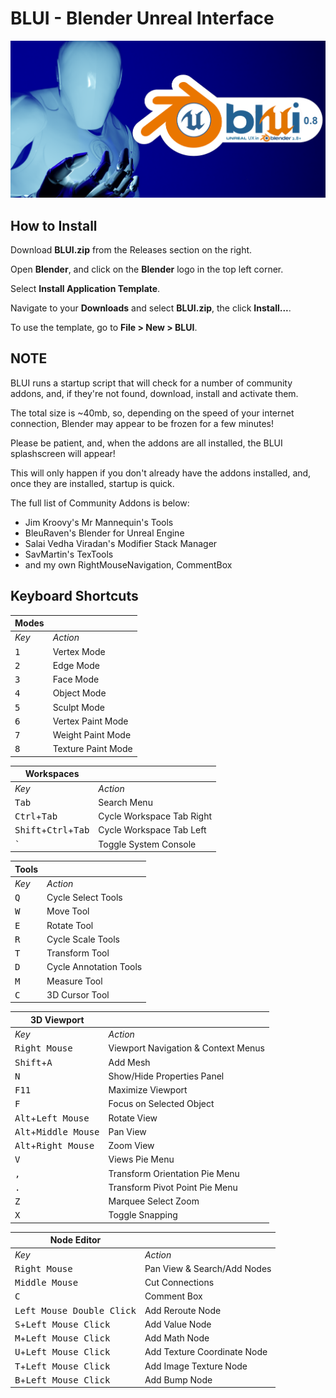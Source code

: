 # BLUI - Blender Unreal Interface

![BLUI Splash](https://github.com/SpectralVectors/BLUI/blob/main/splash.png)

## How to Install

Download __BLUI.zip__ from the Releases section on the right.

Open __Blender__, and click on the __Blender__ logo in the top left corner.

Select __Install Application Template__.

Navigate to your __Downloads__ and select __BLUI.zip__, the click __Install...__.

To use the template, go to __File > New > BLUI__.

## NOTE

BLUI runs a startup script that will check for a number of community addons, and, if they're not found, download, install and activate them.

The total size is ~40mb, so, depending on the speed of your internet connection, Blender may appear to be frozen for a few minutes!

Please be patient, and, when the addons are all installed, the BLUI splashscreen will appear!

This will only happen if you don't already have the addons installed, and, once they are installed, startup is quick.

The full list of Community Addons is below:

- Jim Kroovy's Mr Mannequin's Tools
- BleuRaven's Blender for Unreal Engine
- Salai Vedha Viradan's Modifier Stack Manager
- SavMartin's TexTools
- and my own RightMouseNavigation, CommentBox

## Keyboard Shortcuts


| **Modes** ||
|---|---|
| _Key_ | _Action_ |
| <kbd>1</kbd> | Vertex Mode |
| <kbd>2</kbd> | Edge Mode |
| <kbd>3</kbd> | Face Mode |
| <kbd>4</kbd> | Object Mode |
| <kbd>5</kbd> | Sculpt Mode |
| <kbd>6</kbd> | Vertex Paint Mode |
| <kbd>7</kbd> | Weight Paint Mode |
| <kbd>8</kbd> | Texture Paint Mode|

| **Workspaces** ||
|---|---|
| _Key_ | _Action_ |
| <kbd>Tab</kbd> | Search Menu |
| <kbd>Ctrl</kbd>+<kbd>Tab</kbd> | Cycle Workspace Tab Right |
| <kbd>Shift</kbd>+<kbd>Ctrl</kbd>+<kbd>Tab</kbd> | Cycle Workspace Tab Left |
| <kbd>`</kbd> | Toggle System Console |

| **Tools** ||
|---|---|
| _Key_ | _Action_ |
| <kbd>Q</kbd> | Cycle Select Tools |
| <kbd>W</kbd> | Move Tool |
| <kbd>E</kbd> | Rotate Tool |
| <kbd>R</kbd> | Cycle Scale Tools |
| <kbd>T</kbd> | Transform Tool |
| <kbd>D</kbd> | Cycle Annotation Tools |
| <kbd>M</kbd> | Measure Tool |
| <kbd>C</kbd> | 3D Cursor Tool |

| **3D Viewport** ||
|---|---|
| _Key_ | _Action_ |
| <kbd>Right Mouse</kbd> | Viewport Navigation & Context Menus |
| <kbd>Shift</kbd>+<kbd>A</kbd> | Add Mesh |
| <kbd>N</kbd> | Show/Hide Properties Panel |
| <kbd>F11</kbd> | Maximize Viewport |
| <kbd>F</kbd> | Focus on Selected Object |
| <kbd>Alt</kbd>+<kbd>Left Mouse</kbd> | Rotate View |
| <kbd>Alt</kbd>+<kbd>Middle Mouse</kbd> | Pan View |
| <kbd>Alt</kbd>+<kbd>Right Mouse</kbd> | Zoom View |
| <kbd>V</kbd> | Views Pie Menu |
| <kbd>,</kbd> | Transform Orientation Pie Menu |
| <kbd>.</kbd> | Transform Pivot Point Pie Menu |
| <kbd>Z</kbd> | Marquee Select Zoom |
| <kbd>X</kbd> | Toggle Snapping |



| **Node Editor** ||
|---|---|
| _Key_ | _Action_ |
| <kbd>Right Mouse</kbd> | Pan View & Search/Add Nodes |
| <kbd>Middle Mouse</kbd> | Cut Connections |
| <kbd>C</kbd> | Comment Box |
| <kbd>Left Mouse Double Click</kbd> | Add Reroute Node |
| <kbd>S</kbd>+<kbd>Left Mouse Click</kbd> | Add Value Node |
| <kbd>M</kbd>+<kbd>Left Mouse Click</kbd> | Add Math Node |
| <kbd>U</kbd>+<kbd>Left Mouse Click</kbd> | Add Texture Coordinate Node |
| <kbd>T</kbd>+<kbd>Left Mouse Click</kbd> | Add Image Texture Node |
| <kbd>B</kbd>+<kbd>Left Mouse Click</kbd> | Add Bump Node |

